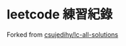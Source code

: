 # leetcode 練習紀錄

Forked from [csujedihy/lc-all-solutions](https://github.com/csujedihy/lc-all-solutions)
